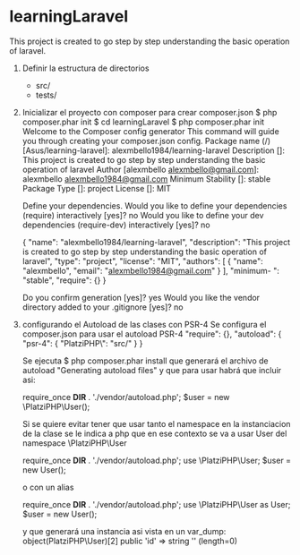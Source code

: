 # learningLaravel

This project is created to go step by step understanding the basic operation of laravel.

1. Definir la estructura de directorios
   + src/
   + tests/

2. Inicializar el proyecto con composer para crear composer.json
   $ php composer.phar init
   $ cd learningLaravel
   $ php composer.phar init
     Welcome to the Composer config generator
     This command will guide you through creating your composer.json config.
     Package name (<vendor>/<name>) [Asus/learning-laravel]: alexmbello1984/learning-laravel
     Description []: This project is created to go step by step understanding the basic operation of laravel
     Author [alexmbello <alexmbello@gmail.com>]: alexmbello <alexmbello1984@gmail.com>
     Minimum Stability []: stable
     Package Type []: project
     License []: MIT

     Define your dependencies.
     Would you like to define your dependencies (require) interactively [yes]? no
     Would you like to define your dev dependencies (require-dev) interactively [yes]? no

     {
         "name": "alexmbello1984/learning-laravel",
         "description": "This project is created to go step by step understanding the basic operation of laravel",
         "type": "project",
         "license": "MIT",
         "authors": [
            {
                "name": "alexmbello",
                "email": "alexmbello1984@gmail.com"
            }
         ],
         "minimum- ": "stable",
         "require": {}
     }

     Do you confirm generation [yes]? yes
     Would you like the vendor directory added to your .gitignore [yes]? no
3. configurando el Autoload de las clases con PSR-4
    Se configura el composer.json para usar el autoload PSR-4
    "require": {},
    "autoload": {
        "psr-4": {
            "PlatziPHP\\": "src/"
        }
    }
    
    Se ejecuta 
    $ php composer.phar install 
    que generará el archivo de autoload "Generating autoload files" y que para usar habrá que incluir asi:

    require_once __DIR__ . './vendor/autoload.php';
    $user = new \PlatziPHP\User();

    Si se quiere evitar tener que usar tanto el namespace en la instanciacion de la clase se le indica a php que en ese contexto se va a usar User del namespace \PlatziPHP\User

    require_once __DIR__ . './vendor/autoload.php';
    use \PlatziPHP\User;
    $user = new User();
    
    o con un alias

    require_once __DIR__ . './vendor/autoload.php';
    use \PlatziPHP\User as User;
    $user = new User();
    
    y que generará una instancia asi vista en un var_dump:
    object(PlatziPHP\User)[2]
    public 'id' => string '' (length=0)